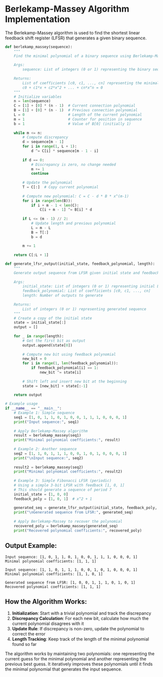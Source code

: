 # Berlekamp-Massey Algorithm Implementation

The Berlekamp-Massey algorithm is used to find the shortest linear feedback shift register (LFSR) that generates a given binary sequence.

```python
def berlekamp_massey(sequence):
    """
    Find the minimal polynomial of a binary sequence using Berlekamp-Massey algorithm.
    
    Args:
        sequence: List of integers (0 or 1) representing the binary sequence
    
    Returns:
        List of coefficients [c0, c1, ..., cn] representing the minimal polynomial
        c0 + c1*x + c2*x^2 + ... + cn*x^n = 0
    """
    # Initialize variables
    n = len(sequence)
    C = [1] + [0] * (n - 1)  # Current connection polynomial
    B = [1] + [0] * (n - 1)  # Previous connection polynomial
    L = 0                    # Length of the current polynomial
    m = 1                    # Counter for position in sequence
    b = 1                    # Value of B[0] (initially 1)
    
    while m <= n:
        # Compute discrepancy
        d = sequence[m - 1]
        for i in range(1, L + 1):
            d ^= C[i] * sequence[m - 1 - i]
        
        if d == 0:
            # Discrepancy is zero, no change needed
            m += 1
            continue
        
        # Update the polynomial
        T = C[:]  # Copy current polynomial
        
        # Compute new polynomial: C = C - d * B * x^(m-1)
        for i in range(len(B)):
            if i + m - 1 < len(C):
                C[i + m - 1] ^= B[i] * d
        
        if L <= (m - 1) // 2:
            # Update length and previous polynomial
            L = m - L
            B = T[:]
            b = d
        
        m += 1
    
    return C[:L + 1]

def generate_lfsr_output(initial_state, feedback_polynomial, length):
    """
    Generate output sequence from LFSR given initial state and feedback polynomial.
    
    Args:
        initial_state: List of integers (0 or 1) representing initial LFSR state
        feedback_polynomial: List of coefficients [c0, c1, ..., cn] 
        length: Number of outputs to generate
    
    Returns:
        List of integers (0 or 1) representing generated sequence
    """
    # Create a copy of the initial state
    state = initial_state[:]
    output = []
    
    for _ in range(length):
        # Get the first bit as output
        output.append(state[0])
        
        # Compute new bit using feedback polynomial
        new_bit = 0
        for i in range(1, len(feedback_polynomial)):
            if feedback_polynomial[i] == 1:
                new_bit ^= state[i]
        
        # Shift left and insert new bit at the beginning
        state = [new_bit] + state[:-1]
    
    return output

# Example usage
if __name__ == "__main__":
    # Example 1: Simple sequence
    seq1 = [1, 0, 1, 1, 0, 1, 0, 0, 1, 1, 1, 0, 0, 0, 1]
    print("Input sequence:", seq1)
    
    # Apply Berlekamp-Massey algorithm
    result = berlekamp_massey(seq1)
    print("Minimal polynomial coefficients:", result)
    
    # Example 2: Another sequence
    seq2 = [1, 1, 0, 1, 1, 1, 0, 0, 1, 0, 1, 0, 0, 0, 1]
    print("\nInput sequence:", seq2)
    
    result2 = berlekamp_massey(seq2)
    print("Minimal polynomial coefficients:", result2)
    
    # Example 3: Simple Fibonacci LFSR (periodic)
    # Using a simple 3-bit LFSR with feedback [1, 0, 1] 
    # This should generate a sequence of period 7
    initial_state = [1, 0, 0]
    feedback_poly = [1, 0, 1]  # x^2 + 1
    
    generated_seq = generate_lfsr_output(initial_state, feedback_poly, 10)
    print("\nGenerated sequence from LFSR:", generated_seq)
    
    # Apply Berlekamp-Massey to recover the polynomial
    recovered_poly = berlekamp_massey(generated_seq)
    print("Recovered polynomial coefficients:", recovered_poly)
```

## Output Example:
```
Input sequence: [1, 0, 1, 1, 0, 1, 0, 0, 1, 1, 1, 0, 0, 0, 1]
Minimal polynomial coefficients: [1, 1, 1]

Input sequence: [1, 1, 0, 1, 1, 1, 0, 0, 1, 0, 1, 0, 0, 0, 1]
Minimal polynomial coefficients: [1, 1, 0, 1]

Generated sequence from LFSR: [1, 0, 0, 1, 1, 1, 0, 1, 0, 1]
Recovered polynomial coefficients: [1, 1, 1]
```

## How the Algorithm Works:

1. **Initialization**: Start with a trivial polynomial and track the discrepancy
2. **Discrepancy Calculation**: For each new bit, calculate how much the current polynomial disagrees with it
3. **Update Rule**: If discrepancy is non-zero, update the polynomial to correct the error
4. **Length Tracking**: Keep track of the length of the minimal polynomial found so far

The algorithm works by maintaining two polynomials: one representing the current guess for the minimal polynomial and another representing the previous best guess. It iteratively improves these polynomials until it finds the minimal polynomial that generates the input sequence.

